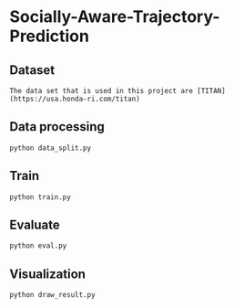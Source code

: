 # Socially-Aware-Trajectory-Prediction
## Dataset
```
The data set that is used in this project are [TITAN](https://usa.honda-ri.com/titan)
```
## Data processing
```
python data_split.py
```
## Train
```
python train.py
```
## Evaluate
```
python eval.py
```
## Visualization
```
python draw_result.py
```
